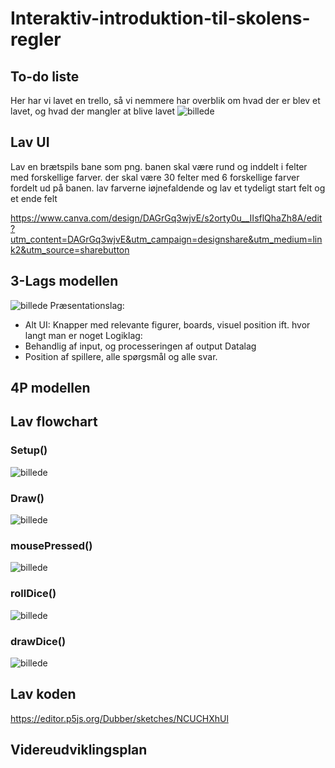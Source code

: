 # Interaktiv-introduktion-til-skolens-regler
## To-do liste
Her har vi lavet en trello, så vi nemmere har overblik om hvad der er blev et lavet, og hvad der mangler at blive lavet
![billede](https://github.com/user-attachments/assets/d608cd93-77ec-49a5-95e8-35e3c695e145)

## Lav UI
Lav en brætspils bane som png. banen skal være rund og inddelt i felter med forskellige farver. der skal være 30 felter med 6 forskellige farver fordelt ud på banen. lav farverne iøjnefaldende og lav et tydeligt start felt og et ende felt

https://www.canva.com/design/DAGrGq3wjvE/s2orty0u__IIsflQhaZh8A/edit?utm_content=DAGrGq3wjvE&utm_campaign=designshare&utm_medium=link2&utm_source=sharebutton

## 3-Lags modellen
![billede](https://github.com/user-attachments/assets/56e4f32d-3fa1-4779-802c-3540a41faa65)
Præsentationslag:
- Alt UI: Knapper med relevante figurer, boards, visuel position ift. hvor langt man er noget
Logiklag:
- Behandlig af input, og processeringen af output
Datalag
- Position af spillere, alle spørgsmål og alle svar.

## 4P modellen

## Lav flowchart
### Setup()
![billede](https://github.com/user-attachments/assets/b78ce949-6788-4d64-b2d7-7cb188b52d48)
### Draw()
![billede](https://github.com/user-attachments/assets/f397c10c-1dd5-48b1-b3d5-7f4756f0655b)
### mousePressed()
![billede](https://github.com/user-attachments/assets/d7eb43b6-5bea-4a16-ae9a-f546dabc4997)
### rollDice()
![billede](https://github.com/user-attachments/assets/f5ab4ecc-0400-4a6d-9562-41fea054d284)
### drawDice()
![billede](https://github.com/user-attachments/assets/41611e8d-13db-4b69-9149-bf9b71405b50)

## Lav koden
https://editor.p5js.org/Dubber/sketches/NCUCHXhUl

## Videreudviklingsplan
